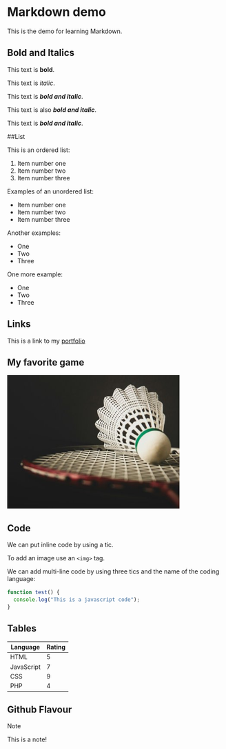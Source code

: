 # Markdown demo

This is the demo for learning Markdown.

## Bold and Italics

This text is **bold**.

This text is _italic_.

This text is **_bold and italic_**.

This text is also **_bold and italic_**.

This text is **_bold and italic_**.

##List

This is an ordered list:

1. Item number one
2. Item number two
3. Item number three

Examples of an unordered list:

- Item number one
- Item number two
- Item number three

Another examples:

- One
- Two
- Three

One more example:

- One
- Two
- Three

## Links

This is a link to my [portfolio](https://vee339.github.io/veerpal.github.io)

## My favorite game

![Whoa my favorite game is badminton](badminton.jpg)

## Code

We can put inline code by using a tic.

To add an image use an `<img>` tag.

We can add multi-line code by using three tics and the name of the coding language:

```javascript
function test() {
  console.log("This is a javascript code");
}
```

## Tables

| Language   | Rating |
| ---------- | ------ |
| HTML       | 5      |
| JavaScript | 7      |
| CSS        | 9      |
| PHP        | 4      |

## Github Flavour

> [!Note]
> This is a note!
